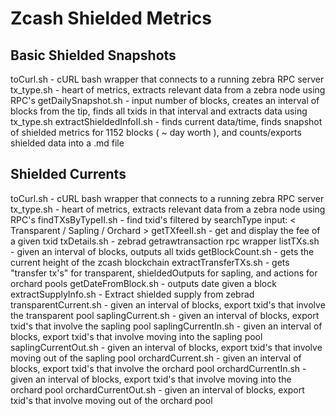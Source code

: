 # Zcash Shielded Metrics


## Basic Shielded Snapshots

toCurl.sh                     - cURL bash wrapper that connects to a running zebra RPC server
tx_type.sh                    - heart of metrics, extracts relevant data from a zebra node using RPC's
getDailySnapshot.sh           - input number of blocks, creates an interval of blocks from the tip, finds all txids in that interval and extracts data using tx_type.sh
extractShieldedInfoII.sh      - finds current data/time, finds snapshot of shielded metrics for 1152 blocks ( ~ day worth ), and counts/exports shielded data into a .md file


## Shielded Currents

toCurl.sh                     - cURL bash wrapper that connects to a running zebra RPC server
tx_type.sh                    - heart of metrics, extracts relevant data from a zebra node using RPC's
findTXsByTypeII.sh            - find txid's filtered by searchType input: < Transparent / Sapling / Orchard >
getTXfeeII.sh                 - get and display the fee of a given txid
txDetails.sh                  - zebrad getrawtransaction rpc wrapper
listTXs.sh                    - given an interval of blocks, outputs all txids
getBlockCount.sh              - gets the current height of the zcash blockchain
extractTransferTXs.sh         - gets "transfer tx's" for transparent, shieldedOutputs for sapling, and actions for orchard pools
getDateFromBlock.sh           - outputs date given a block
extractSupplyInfo.sh          - Extract shielded supply from zebrad
transparentCurrent.sh         - given an interval of blocks, export txid's that involve the transparent pool
saplingCurrent.sh             - given an interval of blocks, export txid's that involve the sapling pool
saplingCurrentIn.sh           - given an interval of blocks, export txid's that involve moving into the sapling pool
saplingCurrentOut.sh          - given an interval of blocks, export txid's that involve moving out of the sapling pool
orchardCurrent.sh             - given an interval of blocks, export txid's that involve the orchard pool
orchardCurrentIn.sh           - given an interval of blocks, export txid's that involve moving into the orchard pool
orchardCurrentOut.sh          - given an interval of blocks, export txid's that involve moving out of the orchard pool

